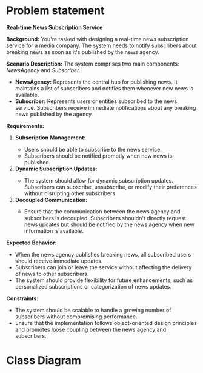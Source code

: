 # Problem statement
<b> Real-time News Subscription Service </b>

<b>Background:</b> You're tasked with designing a real-time news subscription service for a media company. The system needs to notify subscribers about breaking news as soon as it's published by the news agency.

<b>Scenario Description:</b> The system comprises two main components: <i>NewsAgency</i> and <i>Subscriber</i>.

<ul>
    <li><b>NewsAgency:</b> Represents the central hub for publishing news. It maintains a list of subscribers and notifies them whenever new news is available.</li>
    <li><b>Subscriber:</b> Represents users or entities subscribed to the news service. Subscribers receive immediate notifications about any breaking news published by the agency.</li>
</ul>

<b>Requirements:</b>

<ol>
  <li><b>Subscription Management:</b></li>
  <ul>
      <li>Users should be able to subscribe to the news service.</li>
      <li>Subscribers should be notified promptly when new news is published.</li>
  </ul>
  <li><b>Dynamic Subscription Updates:</b></li>
  <ul>
      <li>The system should allow for dynamic subscription updates. Subscribers can subscribe, unsubscribe, or modify their preferences without disrupting other subscribers.</li>
  </ul>
   <li><b>Decoupled Communication:</b></li>
  <ul>
      <li>Ensure that the communication between the news agency and subscribers is decoupled. Subscribers shouldn't directly request news updates but should be notified by the news agency when new information is available.</li>
  </ul>
</ol>

<b>Expected Behavior:</b>

<ul>
    <li>When the news agency publishes breaking news, all subscribed users should receive immediate updates.</li>
    <li>Subscribers can join or leave the service without affecting the delivery of news to other subscribers.</li>
    <li>The system should provide flexibility for future enhancements, such as personalized subscriptions or categorization of news updates.</li>
</ul>

<b>Constraints:</b>

<ul>
    <li>The system should be scalable to handle a growing number of subscribers without compromising performance.</li>
    <li>Ensure that the implementation follows object-oriented design principles and promotes loose coupling between the news agency and subscribers.</li>
</ul>

# Class Diagram
